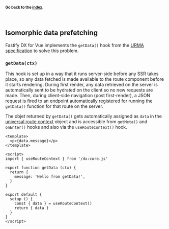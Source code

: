 <sub>**Go back to the [index](https://github.com/fastify/fastify-dx/blob/main/packages/fastify-dx-vue/README.md).**</sub>

<br>

## Isomorphic data prefetching

Fastify DX for Vue implements the `getData()` hook from the [URMA specification](https://github.com/fastify/fastify-dx/blob/main/URMA.md) to solve this problem.

### `getData(ctx)`

This hook is set up in a way that it runs server-side before any SSR takes place, so any data fetched is made available to the route component before it starts rendering. During first render, any data retrieved on the server is automatically sent to be hydrated on the client so no new requests are made. Then, during client-side navigation (post first-render), a JSON request is fired to an endpoint automatically registered for running the `getData()` function for that route on the server.

The objet returned by `getData()` gets automatically assigned as `data` in the [universal route context](https://github.com/fastify/fastify-dx/blob/main/docs/vue/route-context.md) object and is accessible from `getMeta()` and `onEnter()` hooks and also via the `useRouteContext()` hook.

```vue
<template>
  <p>{data.message}</p>
</template>

<script>
import { useRouteContext } from '/dx:core.js'

export function getData (ctx) {
  return {
    message: 'Hello from getData!',
  }
}

export default {
  setup () {
    const { data } = useRouteContext()
    return { data }
  }
}
</script>
```
